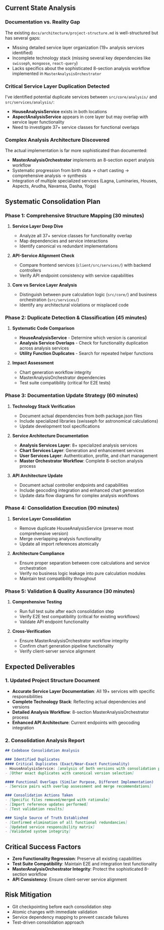 ## **Current State Analysis**

### **Documentation vs. Reality Gap**

The existing `docs/architecture/project-structure.md` is well-structured but has several gaps:

- Missing detailed service layer organization (19+ analysis services identified)
- Incomplete technology stack (missing several key dependencies like `swisseph`, `mongoose`, `react-query`)
- Lacks specifics about the sophisticated 8-section analysis workflow implemented in `MasterAnalysisOrchestrator`

### **Critical Service Layer Duplication Detected**

I've identified potential duplicate services between `src/core/analysis/` and `src/services/analysis/`:

- **HouseAnalysisService** exists in both locations
- **AspectAnalysisService** appears in core layer but may overlap with service layer functionality
- Need to investigate 37+ service classes for functional overlaps

### **Complex Analysis Architecture Discovered**

The actual implementation is far more sophisticated than documented:

- **MasterAnalysisOrchestrator** implements an 8-section expert analysis workflow
- Systematic progression from birth data → chart casting → comprehensive analysis → synthesis
- Integration of multiple specialized services (Lagna, Luminaries, Houses, Aspects, Arudha, Navamsa, Dasha, Yoga)

## **Systematic Consolidation Plan**

### **Phase 1: Comprehensive Structure Mapping** (30 minutes)

1. **Service Layer Deep Dive**

   - Analyze all 37+ service classes for functionality overlap
   - Map dependencies and service interactions
   - Identify canonical vs redundant implementations

2. **API-Service Alignment Check**

   - Compare frontend services (`client/src/services/`) with backend controllers
   - Verify API endpoint consistency with service capabilities

3. **Core vs Service Layer Analysis**

   - Distinguish between pure calculation logic (`src/core/`) and business orchestration (`src/services/`)
   - Identify any architectural violations or misplaced code

### **Phase 2: Duplicate Detection & Classification** (45 minutes)

1. **Systematic Code Comparison**

   - **HouseAnalysisService** - Determine which version is canonical
   - **Analysis Service Overlaps** - Check for functionality duplication across analysis services
   - **Utility Function Duplicates** - Search for repeated helper functions

2. **Impact Assessment**

   - Chart generation workflow integrity
   - MasterAnalysisOrchestrator dependencies
   - Test suite compatibility (critical for E2E tests)

### **Phase 3: Documentation Update Strategy** (60 minutes)

1. **Technology Stack Verification**

   - Document actual dependencies from both package.json files
   - Include specialized libraries (swisseph for astronomical calculations)
   - Update development tool specifications

2. **Service Architecture Documentation**

   - **Analysis Services Layer**: 8+ specialized analysis services
   - **Chart Services Layer**: Generation and enhancement services
   - **User Services Layer**: Authentication, profile, and chart management
   - **Master Orchestrator Workflow**: Complete 8-section analysis process

3. **API Architecture Update**

   - Document actual controller endpoints and capabilities
   - Include geocoding integration and enhanced chart generation
   - Update data flow diagrams for complex analysis workflows

### **Phase 4: Consolidation Execution** (90 minutes)

1. **Service Layer Consolidation**

   - Remove duplicate HouseAnalysisService (preserve most comprehensive version)
   - Merge overlapping analysis functionality
   - Update all import references atomically

2. **Architecture Compliance**

   - Ensure proper separation between core calculations and service orchestration
   - Verify no business logic leakage into pure calculation modules
   - Maintain test compatibility throughout

### **Phase 5: Validation & Quality Assurance** (30 minutes)

1. **Comprehensive Testing**

   - Run full test suite after each consolidation step
   - Verify E2E test compatibility (critical for existing workflows)
   - Validate API endpoint functionality

2. **Cross-Verification**

   - Ensure MasterAnalysisOrchestrator workflow integrity
   - Confirm chart generation pipeline functionality
   - Verify client-server service alignment

## **Expected Deliverables**

### **1. Updated Project Structure Document**

- **Accurate Service Layer Documentation**: All 19+ services with specific responsibilities
- **Complete Technology Stack**: Reflecting actual dependencies and versions
- **Detailed Analysis Workflow**: 8-section MasterAnalysisOrchestrator process
- **Enhanced API Architecture**: Current endpoints with geocoding integration

### **2. Consolidation Analysis Report**

```markdown
## Codebase Consolidation Analysis

### Identified Duplicates
#### Critical Duplicates (Exact/Near-Exact Functionality)
- HouseAnalysisService: [analysis of both versions with consolidation plan]
- [Other exact duplicates with canonical version selection]

#### Functional Overlaps (Similar Purpose, Different Implementation)
- [Service pairs with overlap assessment and merge recommendations]

### Consolidation Actions Taken
- [Specific files removed/merged with rationale]
- [Import reference updates performed]
- [Test validation results]

### Single Source of Truth Established
- [Confirmed elimination of all functional redundancies]
- [Updated service responsibility matrix]
- [Validated system integrity]
```

## **Critical Success Factors**

- **Zero Functionality Regression**: Preserve all existing capabilities
- **Test Suite Compatibility**: Maintain E2E and integration test functionality
- **MasterAnalysisOrchestrator Integrity**: Protect the sophisticated 8-section workflow
- **API Consistency**: Ensure client-server service alignment

## **Risk Mitigation**

- Git checkpointing before each consolidation step
- Atomic changes with immediate validation
- Service dependency mapping to prevent cascade failures
- Test-driven consolidation approach
